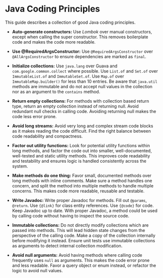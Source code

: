 # Java Coding Principles

This guide describes a collection of good Java coding principles.

* **Auto-generate constructors:** Use *Lombok* over manual constructors, except when calling the super constructor. This removes boilerplate code and makes the code more readable.

* **Use @RequiredArgsConstructor:** Use `@RequiredArgsConstructor` over `@AllArgsConstructor` to ensure dependencies are marked as `final`.

* **Initialize collections:** Use `java.lang` over Guava  and `com.google.common.collect` where possible. Use `List.of` and `Set.of` over `ImmutableList.of` and `ImmutableSet.of`. Use `Map.of` over `ImmutableMap.builder()` for less than 10 entries. Be aware that `java.util` methods are immutable and do not accept null values in the collection nor as an argument to the `contains` method.

*  **Return empty collections:** For methods with collection based return type, return an empty collection instead of returning null. Avoid redundant null checks in calling code. Avoiding returning null makes the code less error prone.

* **Avoid long streams:** Avoid very long and complex stream code blocks as it makes reading the code difficult. Find the right balance between code readability and compactness.

* **Factor out utility functions:** Look for potential utility functions within long methods, and factor the code out into smaller, well-documented, well-tested and static utility methods. This improves code readability and testability and ensures logic is handled consistently across the system.

* **Make methods do one thing:** Favor small, documented methods over long methods with inline comments. Make sure a method handles one concern, and split the method into multiple methods to handle multiple concerns. This makes code more readable, reusable and testable.

* **Write Javadoc:** Write proper Javadoc for methods. Fill out `@params`, `@return`. Use `{@link}` for class entity references. Use `{@code}` for code. Keep Javadoc up to date. With proper Javadoc, a method could be used by calling code without having to inspect the source code.

* **Immutable collections:** Do not directly modify collections which are passed into methods. This will lead hidden state changes from the perspective of the calling code. Make a copy of the collection internally before modifying it instead. Ensure unit tests use immutable collections as arguments to detect internal collection modification.

* **Avoid null arguments:** Avoid having methods where calling code frequently uses `null` as arguments. This makes the code error prone and less readable. Favor a query object or enum instead, or refactor the logic to avoid null values.

  